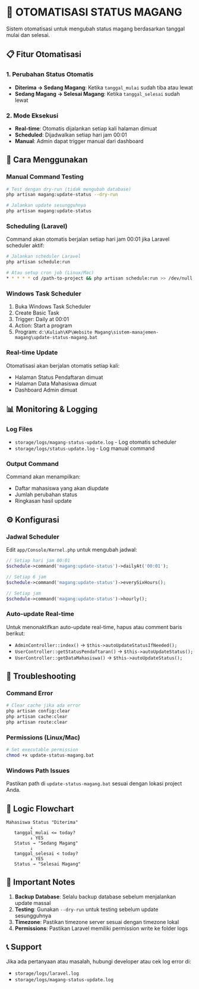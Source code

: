 # 🤖 OTOMATISASI STATUS MAGANG

Sistem otomatisasi untuk mengubah status magang berdasarkan tanggal mulai dan selesai.

## 📋 Fitur Otomatisasi

### 1. Perubahan Status Otomatis

- **Diterima → Sedang Magang**: Ketika `tanggal_mulai` sudah tiba atau lewat
- **Sedang Magang → Selesai Magang**: Ketika `tanggal_selesai` sudah lewat

### 2. Mode Eksekusi

- **Real-time**: Otomatis dijalankan setiap kali halaman dimuat
- **Scheduled**: Dijadwalkan setiap hari jam 00:01
- **Manual**: Admin dapat trigger manual dari dashboard

## 🚀 Cara Menggunakan

### Manual Command Testing

```bash
# Test dengan dry-run (tidak mengubah database)
php artisan magang:update-status --dry-run

# Jalankan update sesungguhnya
php artisan magang:update-status
```

### Scheduling (Laravel)

Command akan otomatis berjalan setiap hari jam 00:01 jika Laravel scheduler aktif:

```bash
# Jalankan scheduler Laravel
php artisan schedule:run

# Atau setup cron job (Linux/Mac)
* * * * * cd /path-to-project && php artisan schedule:run >> /dev/null 2>&1
```

### Windows Task Scheduler

1. Buka Windows Task Scheduler
2. Create Basic Task
3. Trigger: Daily at 00:01
4. Action: Start a program
5. Program: `d:\Kuliah\KP\Website Magang\sistem-manajemen-magang\update-status-magang.bat`

### Real-time Update

Otomatisasi akan berjalan otomatis setiap kali:

- Halaman Status Pendaftaran dimuat
- Halaman Data Mahasiswa dimuat
- Dashboard Admin dimuat

## 📊 Monitoring & Logging

### Log Files

- `storage/logs/magang-status-update.log` - Log otomatis scheduler
- `storage/logs/status-update.log` - Log manual command

### Output Command

Command akan menampilkan:

- Daftar mahasiswa yang akan diupdate
- Jumlah perubahan status
- Ringkasan hasil update

## ⚙️ Konfigurasi

### Jadwal Scheduler

Edit `app/Console/Kernel.php` untuk mengubah jadwal:

```php
// Setiap hari jam 00:01
$schedule->command('magang:update-status')->dailyAt('00:01');

// Setiap 6 jam
$schedule->command('magang:update-status')->everySixHours();

// Setiap jam
$schedule->command('magang:update-status')->hourly();
```

### Auto-update Real-time

Untuk menonaktifkan auto-update real-time, hapus atau comment baris berikut:

- `AdminController::index()` → `$this->autoUpdateStatusIfNeeded();`
- `UserController::getStatusPendaftaran()` → `$this->autoUpdateStatus();`
- `UserController::getDataMahasiswa()` → `$this->autoUpdateStatus();`

## 🔧 Troubleshooting

### Command Error

```bash
# Clear cache jika ada error
php artisan config:clear
php artisan cache:clear
php artisan route:clear
```

### Permissions (Linux/Mac)

```bash
# Set executable permission
chmod +x update-status-magang.bat
```

### Windows Path Issues

Pastikan path di `update-status-magang.bat` sesuai dengan lokasi project Anda.

## 📝 Logic Flowchart

```
Mahasiswa Status "Diterima"
         ↓
   tanggal_mulai <= today?
         ↓ YES
   Status → "Sedang Magang"
         ↓
   tanggal_selesai < today?
         ↓ YES
   Status → "Selesai Magang"
```

## 🚨 Important Notes

1. **Backup Database**: Selalu backup database sebelum menjalankan update massal
2. **Testing**: Gunakan `--dry-run` untuk testing sebelum update sesungguhnya
3. **Timezone**: Pastikan timezone server sesuai dengan timezone lokal
4. **Permissions**: Pastikan Laravel memiliki permission write ke folder logs

## 📞 Support

Jika ada pertanyaan atau masalah, hubungi developer atau cek log error di:

- `storage/logs/laravel.log`
- `storage/logs/magang-status-update.log`
